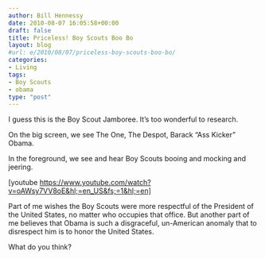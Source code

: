 ```yaml
---
author: Bill Hennessy
date: 2010-08-07 16:05:58+00:00
draft: false
title: Priceless! Boy Scouts Boo Bo
layout: blog
#url: e/2010/08/07/priceless-boy-scouts-boo-bo/
categories:
- Living
tags:
- Boy Scouts
- obama
type: "post"
---
```


I guess this is the Boy Scout Jamboree. It’s too wonderful to research. 

 

On the big screen, we see The One, The Despot, Barack “Ass Kicker” Obama.

 

In the foreground, we see and hear Boy Scouts booing and mocking and jeering.

 

[youtube https://www.youtube.com/watch?v=oAWsy7VV8oE&hl;=en_US&fs;=1&hl;=en]

 

 

Part of me wishes the Boy Scouts were more respectful of the President of the United States, no matter who occupies that office. But another part of me believes that Obama is such a disgraceful, un-American anomaly that to disrespect him is to honor the United States. 

 

What do you think?
